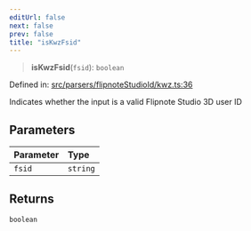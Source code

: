 ```yaml
---
editUrl: false
next: false
prev: false
title: "isKwzFsid"
---
```


> **isKwzFsid**(`fsid`): `boolean`

Defined in: [src/parsers/flipnoteStudioId/kwz.ts:36](https://github.com/jaames/flipnote.js/blob/8ec10f089e866d1297261b52ab6750bd899577ce/src/parsers/flipnoteStudioId/kwz.ts#L36)

Indicates whether the input is a valid Flipnote Studio 3D user ID

## Parameters

| Parameter | Type |
| :------ | :------ |
| `fsid` | `string` |

## Returns

`boolean`
